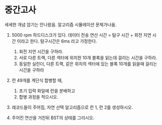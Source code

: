 # 중간고사

세세한 개념 암기는 안나왔음. 알고리즘 시뮬레이션 문제가나옴.

1. 5000 rpm 하드디스크가 있다. 데이터 전송 연산 시간 = 탐구 시간 + 회전 지연 시간 이라고 한다. 탐구시간은 6ms 라고 가정한다.
    1. 회전 지연 시간을 구하라.
    2. 서로 다른 트랙, 다른 섹터에 위치한 10개 블록을 읽는데 걸리는 시간을 구하라.
    3. 동일한 실린더, 다른 트랙, 같은 위치의 섹터에 있는 블록 10개를 읽을때 걸리는 시간을 구하라

2. 런 49개를 계단식 합병할 때,
    1. 초기 입력 화일에 런을 분배하고
    2. 합병 과정을 적으시오.

3. 레코드들이 주어짐, 자연 선택 알고리즘으로 런 1, 런 2를 생성하시오.

4. 주어진 연산을 거친뒤 BST의 상태를 그리시오.